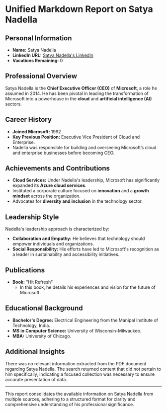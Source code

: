 # Unified Markdown Report on Satya Nadella

## Personal Information
- **Name:** Satya Nadella  
- **LinkedIn URL:** [Satya Nadella's LinkedIn](https://www.linkedin.com/in/satyanadella)  
- **Vacations Remaining:** 0  

## Professional Overview
Satya Nadella is the **Chief Executive Officer (CEO)** of **Microsoft**, a role he assumed in 2014. He has been pivotal in leading the transformation of Microsoft into a powerhouse in the **cloud** and **artificial intelligence (AI)** sectors. 

## Career History
- **Joined Microsoft:** 1992  
- **Key Previous Position:** Executive Vice President of Cloud and Enterprise.  
- Nadella was responsible for building and overseeing Microsoft’s cloud and enterprise businesses before becoming CEO. 

## Achievements and Contributions
- **Cloud Services:** Under Nadella's leadership, Microsoft has significantly expanded its **Azure cloud services**.  
- Instituted a corporate culture focused on **innovation** and a **growth mindset** across the organization.  
- Advocates for **diversity and inclusion** in the technology sector.  

## Leadership Style
Nadella's leadership approach is characterized by:
- **Collaboration and Empathy:** He believes that technology should empower individuals and organizations.  
- **Social Responsibility:** His efforts have led to Microsoft's recognition as a leader in sustainability and accessibility initiatives.  

## Publications
- **Book:** "Hit Refresh"  
  - In this book, he details his experiences and vision for the future of Microsoft. 

## Educational Background
- **Bachelor's Degree:** Electrical Engineering from the Manipal Institute of Technology, India.  
- **MS in Computer Science:** University of Wisconsin-Milwaukee.  
- **MBA:** University of Chicago. 

## Additional Insights
There was no relevant information extracted from the PDF document regarding Satya Nadella. The search returned content that did not pertain to him specifically, indicating a focused collection was necessary to ensure accurate presentation of data.

---

This report consolidates the available information on Satya Nadella from multiple sources, adhering to a structured format for clarity and comprehensive understanding of his professional significance.
```
